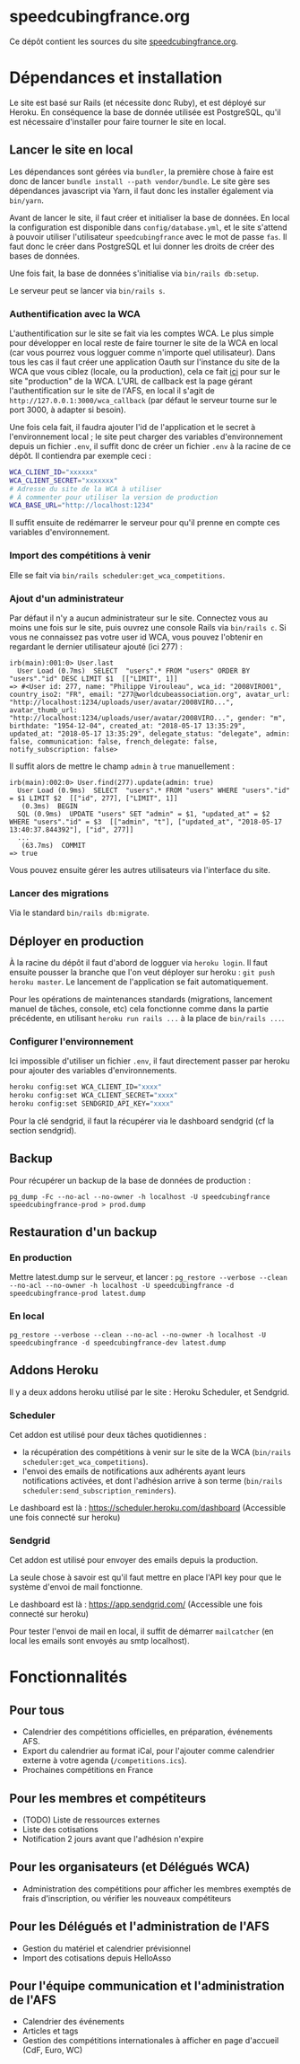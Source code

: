 # speedcubingfrance.org

Ce dépôt contient les sources du site [speedcubingfrance.org](http://www.speedcubingfrance.org).

# Dépendances et installation

Le site est basé sur Rails (et nécessite donc Ruby), et est déployé sur Heroku.
En conséquence la base de donnée utilisée est PostgreSQL, qu'il est nécessaire d'installer pour faire tourner le site en local.

## Lancer le site en local

Les dépendances sont gérées via `bundler`, la première chose à faire est donc de lancer `bundle install --path vendor/bundle`.
Le site gère ses dépendances javascript via Yarn, il faut donc les installer également via `bin/yarn`.

Avant de lancer le site, il faut créer et initialiser la base de données.
En local la configuration est disponible dans `config/database.yml`, et le site s'attend à pouvoir utiliser l'utilisateur `speedcubingfrance` avec le mot de passe `fas`.
Il faut donc le créer dans PostgreSQL et lui donner les droits de créer des bases de données.

Une fois fait, la base de données s'initialise via `bin/rails db:setup`.

Le serveur peut se lancer via `bin/rails s`.

### Authentification avec la WCA

L'authentification sur le site se fait via les comptes WCA.
Le plus simple pour développer en local reste de faire tourner le site de la WCA en local (car vous pourrez vous logguer comme n'importe quel utilisateur).
Dans tous les cas il faut créer une application Oauth sur l'instance du site de la WCA que vous ciblez (locale, ou la production), cela ce fait [ici](https://www.worldcubeassociation.org/oauth/applications) pour sur le site "production" de la WCA.
L'URL de callback est la page gérant l'authentification sur le site de l'AFS, en local il s'agit de `http://127.0.0.1:3000/wca_callback` (par défaut le serveur tourne sur le port 3000, à adapter si besoin).

Une fois cela fait, il faudra ajouter l'id de l'application et le secret à l'environnement local ; le site peut charger des variables d'environnement depuis un fichier `.env`, il suffit donc de créer un fichier `.env` à la racine de ce dépôt.
Il contiendra par exemple ceci :

```bash
WCA_CLIENT_ID="xxxxxx"
WCA_CLIENT_SECRET="xxxxxxx"
# Adresse du site de la WCA à utiliser
# À commenter pour utiliser la version de production
WCA_BASE_URL="http://localhost:1234"
```

Il suffit ensuite de redémarrer le serveur pour qu'il prenne en compte ces variables d'environnement.

### Import des compétitions à venir

Elle se fait via `bin/rails scheduler:get_wca_competitions`.

### Ajout d'un administrateur

Par défaut il n'y a aucun administrateur sur le site.
Connectez vous au moins une fois sur le site, puis ouvrez une console Rails via `bin/rails c`.
Si vous ne connaissez pas votre user id WCA, vous pouvez l'obtenir en regardant le dernier utilisateur ajouté (ici 277) :

```
irb(main):001:0> User.last
  User Load (0.7ms)  SELECT  "users".* FROM "users" ORDER BY "users"."id" DESC LIMIT $1  [["LIMIT", 1]]
=> #<User id: 277, name: "Philippe Virouleau", wca_id: "2008VIRO01", country_iso2: "FR", email: "277@worldcubeassociation.org", avatar_url: "http://localhost:1234/uploads/user/avatar/2008VIRO...", avatar_thumb_url: "http://localhost:1234/uploads/user/avatar/2008VIRO...", gender: "m", birthdate: "1954-12-04", created_at: "2018-05-17 13:35:29", updated_at: "2018-05-17 13:35:29", delegate_status: "delegate", admin: false, communication: false, french_delegate: false, notify_subscription: false>
```

Il suffit alors de mettre le champ `admin` à `true` manuellement :

```
irb(main):002:0> User.find(277).update(admin: true)
  User Load (0.9ms)  SELECT  "users".* FROM "users" WHERE "users"."id" = $1 LIMIT $2  [["id", 277], ["LIMIT", 1]]
   (0.3ms)  BEGIN
  SQL (0.9ms)  UPDATE "users" SET "admin" = $1, "updated_at" = $2 WHERE "users"."id" = $3  [["admin", "t"], ["updated_at", "2018-05-17 13:40:37.844392"], ["id", 277]]
  ...
   (63.7ms)  COMMIT
=> true
```

Vous pouvez ensuite gérer les autres utilisateurs via l'interface du site.

### Lancer des migrations

Via le standard `bin/rails db:migrate`.

## Déployer en production

À la racine du dépôt il faut d'abord de logguer via `heroku login`.
Il faut ensuite pousser la branche que l'on veut déployer sur heroku : `git push heroku master`.
Le lancement de l'application se fait automatiquement.

Pour les opérations de maintenances standards (migrations, lancement manuel de tâches, console, etc) cela fonctionne comme dans la partie précédente, en utilisant `heroku run rails ...` à la place de `bin/rails ...`.

### Configurer l'environnement

Ici impossible d'utiliser un fichier `.env`, il faut directement passer par heroku pour ajouter des variables d'environnements.

```bash
heroku config:set WCA_CLIENT_ID="xxxx"
heroku config:set WCA_CLIENT_SECRET="xxxx"
heroku config:set SENDGRID_API_KEY="xxxx"
```

Pour la clé sendgrid, il faut la récupérer via le dashboard sendgrid (cf la section sendgrid).

## Backup

Pour récupérer un backup de la base de données de production :

`pg_dump -Fc --no-acl --no-owner -h localhost -U speedcubingfrance speedcubingfrance-prod > prod.dump`

## Restauration d'un backup

### En production

Mettre latest.dump sur le serveur, et lancer :
`pg_restore --verbose --clean --no-acl --no-owner -h localhost -U speedcubingfrance -d speedcubingfrance-prod latest.dump`


### En local

`pg_restore --verbose --clean --no-acl --no-owner -h localhost -U speedcubingfrance -d speedcubingfrance-dev latest.dump`

## Addons Heroku

Il y a deux addons heroku utilisé par le site : Heroku Scheduler, et Sendgrid.

### Scheduler

Cet addon est utilisé pour deux tâches quotidiennes :
  - la récupération des compétitions à venir sur le site de la WCA (`bin/rails scheduler:get_wca_competitions`).
  - l'envoi des emails de notifications aux adhérents ayant leurs notifications activées, et dont l'adhésion arrive à son terme (`bin/rails scheduler:send_subscription_reminders`).

Le dashboard est là : https://scheduler.heroku.com/dashboard
(Accessible une fois connecté sur heroku)

### Sendgrid

Cet addon est utilisé pour envoyer des emails depuis la production.

La seule chose à savoir est qu'il faut mettre en place l'API key pour que le système d'envoi de mail fonctionne.

Le dashboard est là : https://app.sendgrid.com/
(Accessible une fois connecté sur heroku)

Pour tester l'envoi de mail en local, il suffit de démarrer `mailcatcher` (en local les emails sont envoyés au smtp localhost).


# Fonctionnalités

## Pour tous

  - Calendrier des compétitions officielles, en préparation, événements AFS.
  - Export du calendrier au format iCal, pour l'ajouter comme calendrier externe à votre agenda (`/competitions.ics`).
  - Prochaines compétitions en France

## Pour les membres et compétiteurs

  - (TODO) Liste de ressources externes
  - Liste des cotisations
  - Notification 2 jours avant que l'adhésion n'expire

## Pour les organisateurs (et Délégués WCA)

  - Administration des compétitions pour afficher les membres exemptés de frais d'inscription, ou vérifier les nouveaux compétiteurs

## Pour les Délégués et l'administration de l'AFS

  - Gestion du matériel et calendrier prévisionnel
  - Import des cotisations depuis HelloAsso

## Pour l'équipe communication et l'administration de l'AFS

  - Calendrier des événements
  - Articles et tags
  - Gestion des compétitions internationales à afficher en page d'accueil (CdF, Euro, WC)
